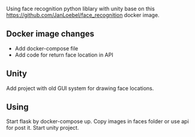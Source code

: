 
 Using face recognition python liblary with unity base on this https://github.com/JanLoebel/face_recognition docker image. 
 ## Docker image changes
  - Add docker-compose file
  - Add code for return face location in API
 ## Unity 
 Add project with old GUI system for drawing face locations.
 
 ## Using
 Start flask by docker-compose up. Copy images in faces folder or use api for post it.
 Start unity project.
 
